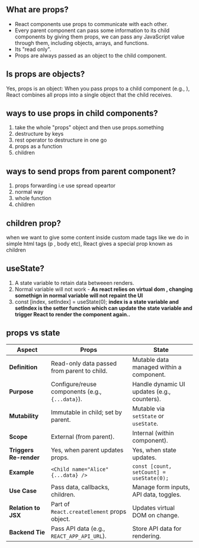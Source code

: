 ## What are props?

- React components use props to communicate with each other.
- Every parent component can pass some information to its child components by giving them props, we can pass any JavaScript value through them, including objects, arrays, and functions.
- Its "read only".
- Props are always passed as an object to the child component.

## Is props are objects?

Yes, props is an object: When you pass props to a child component (e.g., <Child name="Alice" age={30} />), React combines all props into a single object that the child receives.

## ways to use props in child components?

1. take the whole "props" object and then use props.something
2. destructure by keys
3. rest operator to destructure in one go
4. props as a function
5. children

## ways to send props from parent component?

1. props forwarding i.e use spread opeartor
2. normal way
3. whole function
4. children

## children prop?

when we want to give some content inside custom made tags like we do in simple html tags (p , body etc), React gives a special prop known as children

## useState?

1.  A state variable to retain data betweeen renders.
2.  Normal variable will not work - **As react relies on virtual dom , changing somethign in normal variable will not repaint the UI**
3.  const [index, setIndex] = useState(0); **index is a state variable and setIndex is the setter function which can update the state variable and trigger React to render the component again..**

## props vs state

| **Aspect**             | **Props**                                       | **State**                                   |
| ---------------------- | ----------------------------------------------- | ------------------------------------------- |
| **Definition**         | Read-only data passed from parent to child.     | Mutable data managed within a component.    |
| **Purpose**            | Configure/reuse components (e.g., `{...data}`). | Handle dynamic UI updates (e.g., counters). |
| **Mutability**         | Immutable in child; set by parent.              | Mutable via `setState` or `useState`.       |
| **Scope**              | External (from parent).                         | Internal (within component).                |
| **Triggers Re-render** | Yes, when parent updates props.                 | Yes, when state updates.                    |
| **Example**            | `<Child name="Alice" {...data} />`              | `const [count, setCount] = useState(0);`    |
| **Use Case**           | Pass data, callbacks, children.                 | Manage form inputs, API data, toggles.      |
| **Relation to JSX**    | Part of `React.createElement` props object.     | Updates virtual DOM on change.              |
| **Backend Tie**        | Pass API data (e.g., `REACT_APP_API_URL`).      | Store API data for rendering.               |
